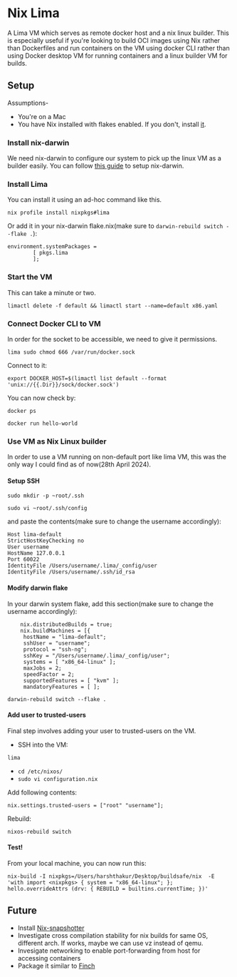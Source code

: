 # Nix Lima 

A Lima VM which serves as remote docker host and a nix linux builder. This is especially useful if you're looking to build OCI images using Nix rather than Dockerfiles and run containers on the VM using docker CLI rather than using Docker desktop VM for running containers and a linux builder VM for builds. 


## Setup

Assumptions-
* You're on a Mac
* You have Nix installed with flakes enabled. If you don't, install [it](https://github.com/DeterminateSystems/nix-installer). 

### Install nix-darwin
We need nix-darwin to configure our system to pick up the linux VM as a builder easily. 
You can follow [this guide](https://github.com/LnL7/nix-darwin?tab=readme-ov-file#flakes) to setup nix-darwin. 

### Install Lima

You can install it using an ad-hoc command like this. 
```
nix profile install nixpkgs#lima
```
Or add it in your nix-darwin flake.nix(make sure to `darwin-rebuild switch --flake .`):
```
environment.systemPackages =
        [ pkgs.lima
        ];
```

### Start the VM

This can take a minute or two. 
```
limactl delete -f default && limactl start --name=default x86.yaml
```

### Connect Docker CLI to VM

In order for the socket to be accessible, we need to give it permissions. 
```
lima sudo chmod 666 /var/run/docker.sock
```

Connect to it:
```
export DOCKER_HOST=$(limactl list default --format 'unix://{{.Dir}}/sock/docker.sock')
```

You can now check by:
```
docker ps
```

```
docker run hello-world
```


### Use VM as Nix Linux builder

In order to use a VM running on non-default port like lima VM, this was the only way I could find as of now(28th April 2024). 

#### Setup SSH 

```
sudo mkdir -p ~root/.ssh
```

```
sudo vi ~root/.ssh/config
```

and paste the contents(make sure to change the username accordingly):
```
Host lima-default
StrictHostKeyChecking no
User username
HostName 127.0.0.1
Port 60022
IdentityFile /Users/username/.lima/_config/user
IdentityFile /Users/username/.ssh/id_rsa
```

#### Modify darwin flake

In your darwin system flake, add this section(make sure to change the username accordingly):
```
    nix.distributedBuilds = true;
    nix.buildMachines = [{
     hostName = "lima-default";
     sshUser = "username";
     protocol = "ssh-ng";
     sshKey = "/Users/username/.lima/_config/user";
     systems = [ "x86_64-linux" ];
     maxJobs = 2;
     speedFactor = 2;
     supportedFeatures = [ "kvm" ];
     mandatoryFeatures = [ ];
```

```
darwin-rebuild switch --flake .
```

#### Add user to trusted-users
Final step involves adding your user to trusted-users on the VM. 

* SSH into the VM:
```
lima
```
* `cd /etc/nixos/`
* `sudo vi configuration.nix`

Add following contents:
```
nix.settings.trusted-users = ["root" "username"];
```

Rebuild:
```
nixos-rebuild switch
```


#### Test!
From your local machine, you can now run this:
```
nix-build -I nixpkgs=/Users/harshthakur/Desktop/buildsafe/nix  -E 'with import <nixpkgs> { system = "x86_64-linux"; }; hello.overrideAttrs (drv: { REBUILD = builtins.currentTime; })'
```


## Future
* Install [Nix-snapshotter](https://github.com/pdtpartners/nix-snapshotter?tab=readme-ov-file)
* Investigate cross compilation stability for nix builds for same OS, different arch. If works, maybe we can use vz instead of qemu.
* Invesigate networking to enable port-forwarding from host for accessing containers
* Package it similar to [Finch](https://github.com/runfinch/finch)